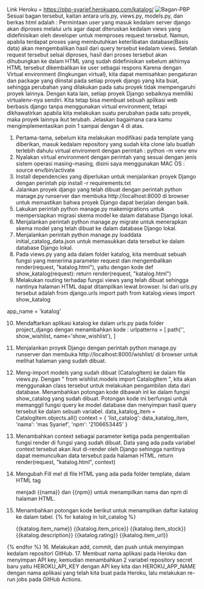 Link Heroku = https://pbp-syarief.herokuapp.com/katalog/
![Bagan-PBP](https://user-images.githubusercontent.com/112609721/190241819-26f90bc0-7ae3-44c1-b623-bf69ae413350.png)
Sesuai bagan tersebut, kaitan antara urls.py, views.py, models.py, dan berkas html adalah :
Permintaan user yang masuk kedalam server django akan diproses melalui urls agar dapat diteruskan kedalam views yang didefinisikan oleh developer untuk memproses request tersebut. Namun, apabila terdapat proses yang membutuhkan keterlibatan database(Basis data) akan mengembalikan hasil dari query tersebut kedalam views. Setelah request tersebut selsai diproses, hasil dari proses tersebut akan dihubungkan ke dalam HTML yang sudah didefinisikan sebelum akhirnya HTML tersebut dikembalikan ke user sebagai respons
Karena dengan Virtual environment (lingkungan virtual), kita dapat memisahkan pengaturan dan package yang diinstal pada setiap proyek django yang kita buat, sehingga perubahan yang dilakukan pada satu proyek tidak mempengaruhi proyek lainnya. Dengan kata lain, setiap proyek Django sebaiknya memiliki virtualenv-nya sendiri. Kita tetap bisa membuat sebuah aplikasi web berbasis django tanpa menggunakan virtual environment, tetapi dikhawatirkan apabila kita melakukan suatu perubahan pada satu proyek, maka proyek lainnya ikut terubah.
Jelaskan bagaimana cara kamu mengimplementasikan poin 1 sampai dengan 4 di atas.
1. Pertama-tama, sebelum kita melakukan modifikasi pada template yang diberikan, masuk kedalam repository yang sudah kita clone lalu buatlah terlebih dahulu virtual enviroment dengan perintah : python -m venv env
2. Nyalakan virtual environment dengan perintah yang sesuai dengan jenis sistem operasi masing-masing, disini saya menggunakan MAC OS : source env/bin/activate
3. Install dependencies yang diperlukan untuk menjalankan proyek Django dengan perintah pip install -r requirements.txt
4. Jalankan proyek django yang telah dibuat dengan perintah python manage.py runserver dan membuka http://localhost:8000 di browser untuk memastikan bahwa proyek Django dapat berjalan dengan baik.
5. Lakukan perintah python manage.py makemigrations untuk mempersiapkan migrasi skema model ke dalam database Django lokal.
6. Menjalankan perintah python manage.py migrate untuk menerapkan skema model yang telah dibuat ke dalam database Django lokal.
7. Menjalankan perintah python manage.py loaddata initial_catalog_data.json untuk memasukkan data tersebut ke dalam database Django lokal.
8. Pada views.py yang ada dalam folder katalog, kita membuat sebuah fungsi yang menerima parameter request dan mengembalikan render(request, "katalog.html"), yaitu dengan kode def show_katalog(request): return render(request, "katalog.html")
9. Melakukan routing terhadap fungsi views yang telah dibuat sehingga nantinya halaman HTML dapat ditampilkan lewat browser. Isi dari urls.py tersebut adalah 
from django.urls import path
from katalog.views import show_katalog

app_name = 'katalog'

10. Mendaftarkan aplikasi katalog ke dalam urls.py pada folder project_django dengan menambahkan kode : 
urlpatterns = [
    path('', show_wishlist, name='show_wishlist'),
]

11. Menjalankan proyek Django dengan perintah python manage.py runserver dan membuka http://localhost:8000/wishlist/ di browser untuk melihat halaman yang sudah dibuat.
12.  Meng-import models yang sudah dibuat (CatalogItem) ke dalam file views.py. Dengan " from wishlist.models import CatalogItem ", kita akan menggunakan class tersebut untuk melakukan pengambilan data dari database.
Menambahkan potongan kode dibawah inI ke dalam fungsi show_catalog yang sudah dibuat. Potongan kode ini berfungsi untuk memanggil fungsi query ke model database dan menyimpan hasil query tersebut ke dalam sebuah variabel.
data_katalog_item = CatalogItem.objects.all()
    context = {
        'list_catalog': data_katalog_item,
        'nama': 'mas Syarief',
        'npm': '2106653445'
    }
13. Menambahkan context sebagai parameter ketiga pada pengembalian fungsi render di fungsi yang sudah dibuat. Data yang ada pada variabel context tersebut akan ikut di-render oleh Django sehingga nantinya dapat memunculkan data tersebut pada halaman HTML.
return render(request, "katalog.html", context)
14. Mengubah Fill me! di file HTML yang ada pada folder template, dalam HTML tag <p> menjadi {{nama}} dan {{npm}} untuk menampilkan nama dan npm di halaman HTML.
15. Menambahkan potongan kode berikut untuk menampilkan daftar katalog ke dalam tabel.
  {% for katalog in lsit_catalog %}
    <tr>
        <th>{{katalog.item_name}}</th>
        <th>{{katalog.item_price}}</th>
        <th>{{katalog.item_stock}}</th>
        <th>{{katalog.description}}</th>
        <th>{{katalog.rating}}</th>
        <th>{{katalog.item_url}}</th>
    </tr>
{% endfor %}
16. Melakukan add, commit, dan push untuk menyimpan kedalam repositori GitHub.
17. Membuat nama aplikasi pada Heroku dan menyimpan API key, kemudian menambahkan 2 variabel repository secret baru yaitu HEROKU_API_KEY dengan API key kita dan HEROKU_APP_NAME dengan nama aplikasi yang telah kita buat pada Heroku, lalu melakukan re-run jobs pada GitHub Actions. 
